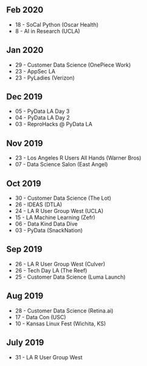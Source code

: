 <!-- njnmdoc:  title="Events"  -->

## Feb 2020

  * 18 - SoCal Python (Oscar Health)
  * 8 - AI in Research (UCLA)

## Jan 2020

  * 29 - Customer Data Science (OnePiece Work)
  * 23 - AppSec LA
  * 23 - PyLadies (Verizon)

## Dec 2019

  * 05 - PyData LA Day 3
  * 04 - PyData LA Day 2
  * 03 - ReproHacks @ PyData LA

## Nov 2019

  * 23 - Los Angeles R Users All Hands (Warner Bros)
  * 07 - Data Science Salon (East Angel)

## Oct 2019

  * 30 - Customer Data Science (The Lot)
  * 26 - IDEAS (DTLA)
  * 24 - LA R User Group West (UCLA)
  * 15 - LA Machine Learning (Zefr)
  * 06 - Data Kind Data Dive
  * 03 - PyData (SnackNation)

## Sep 2019

  * 26 - LA R User Group West (Culver)
  * 26 - Tech Day LA (The Reef)
  * 25 - Customer Data Science (Luma Launch)

## Aug 2019

  * 28 - Customer Data Science (Retina.ai)
  * 17 - Data Con (USC)
  * 10 - Kansas Linux Fest (Wichita, KS)

## July 2019

  * 31 - LA R User Group West
